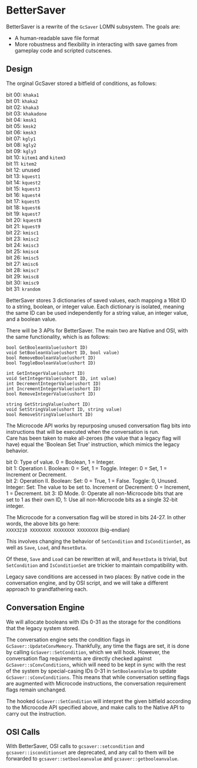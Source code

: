 BetterSaver
===========

BetterSaver is a rewrite of the `GcSaver` LOMN subsystem. The goals are:
- A human-readable save file format
- More robustness and flexibility in interacting with save games from gameplay code and scripted cutscenes.

Design
------

The orginal GcSaver stored a bitfield of conditions, as follows:

bit 00: `khaka1`  
bit 01: `khaka2`  
bit 02: `khaka3`  
bit 03: `khakadone`  
bit 04: `kmsk1`  
bit 05: `kmsk2`  
bit 06: `kmsk3`  
bit 07: `kgly1`  
bit 08: `kgly2`  
bit 09: `kgly3`  
bit 10: `kitem1` and `kitem3`  
bit 11: `kitem2`  
bit 12: unused  
bit 13: `kquest1`  
bit 14: `kquest2`  
bit 15: `kquest3`  
bit 16: `kquest4`  
bit 17: `kquest5`  
bit 18: `kquest6`  
bit 19: `kquest7`  
bit 20: `kquest8`  
bit 21: `kquest9`  
bit 22: `kmisc1`  
bit 23: `kmisc2`  
bit 24: `kmisc3`  
bit 25: `kmisc4`  
bit 26: `kmisc5`  
bit 27: `kmisc6`  
bit 28: `kmisc7`  
bit 29: `kmisc8`  
bit 30: `kmisc9`  
bit 31: `krandom`

BetterSaver stores 3 dictionaries of saved values, each mapping a 16bit ID to a string, boolean, or integer value.
Each dictionary is isolated, meaning the same ID can be used independently for a string value, an integer value, and a boolean value.

There will be 3 APIs for BetterSaver. The main two are Native and OSI, with the same functionality, which is as follows:  

`bool GetBooleanValue(ushort ID)`  
`void SetBooleanValue(ushort ID, bool value)`  
`bool RemoveBooleanValue(ushort ID)`  
`bool ToggleBooleanValue(ushort ID)`  

`int GetIntegerValue(ushort ID)`  
`void SetIntegerValue(ushort ID, int value)`  
`int DecrementIntegerValue(ushort ID)`  
`int IncrementIntegerValue(ushort ID)`  
`bool RemoveIntegerValue(ushort ID)`  

`string GetStringValue(ushort ID)`  
`void SetStringValue(ushort ID, string value)`  
`bool RemoveStringValue(ushort ID)`  

The Microcode API works by repurposing unused conversation flag bits into instructions that will be executed when the conversation is run.  
Care has been taken to make all-zeroes (the value that a legacy flag will have) equal the 'Boolean Set True' instruction, which mimics the legacy behavior.

bit 0: Type of value. 0 = Boolean, 1 = Integer.  
bit 1: Operation I. Boolean: 0 = Set, 1 = Toggle. Integer: 0 = Set, 1 = Increment or Decrement.  
bit 2: Operation II. Boolean: Set: 0 = True, 1 = False. Toggle: 0, Unused. Integer: Set: The value to be set to. Increment or Decrement: 0 = Increment, 1 = Decrement.
bit 3: ID Mode. 0: Operate all non-Microcode bits that are set to 1 as their own ID, 1: Use all non-Microcode bits as a single 32-bit integer.

The Microcode for a conversation flag will be stored in bits 24-27. In other words, the above bits go here:  
`XXXX3210 XXXXXXXX XXXXXXXX XXXXXXXX` (big-endian)

This involves changing the behavior of `SetCondition` and `IsConditionSet`, as well as `Save`, `Load`, and `ResetData`.

Of these, `Save` and `Load` can be rewritten at will, and `ResetData` is trivial, but `SetCondition` and `IsConditionSet` are trickier to maintain compatibility with.

Legacy save conditions are accessed in two places: By native code in the conversation engine, and by OSI script, and we will take a different approach to grandfathering each.

Conversation Engine
-------------------

We will allocate booleans with IDs 0-31 as the storage for the conditions that the legacy system stored.

The conversation engine sets the condition flags in `GcSaver::UpdateConvMemory`. Thankfully, any time the flags are set, it is done by calling `GcSaver::SetCondition`, which we will hook.
However, the conversation flag requirements are directly checked against `GcSaver::sConvConditions`, which will need to be kept in sync with the rest of the system by special-casing IDs 0-31 in `SetBooleanValue` to update `GcSaver::sConvConditions`.
This means that while conversation setting flags are augmented with Microcode instructions, the conversation requirement flags remain unchanged.

The hooked `GcSaver::SetCondition` will interpret the given bitfield according to the Microcode API specified above, and make calls to the Native API to carry out the instruction.

OSI Calls
---------

With BetterSaver, OSI calls to `gcsaver::setcondition` and `gcsaver::isconditionset` are deprecated, and any call to them will be forwarded to `gcsaver::setbooleanvalue` and `gcsaver::getbooleanvalue`.